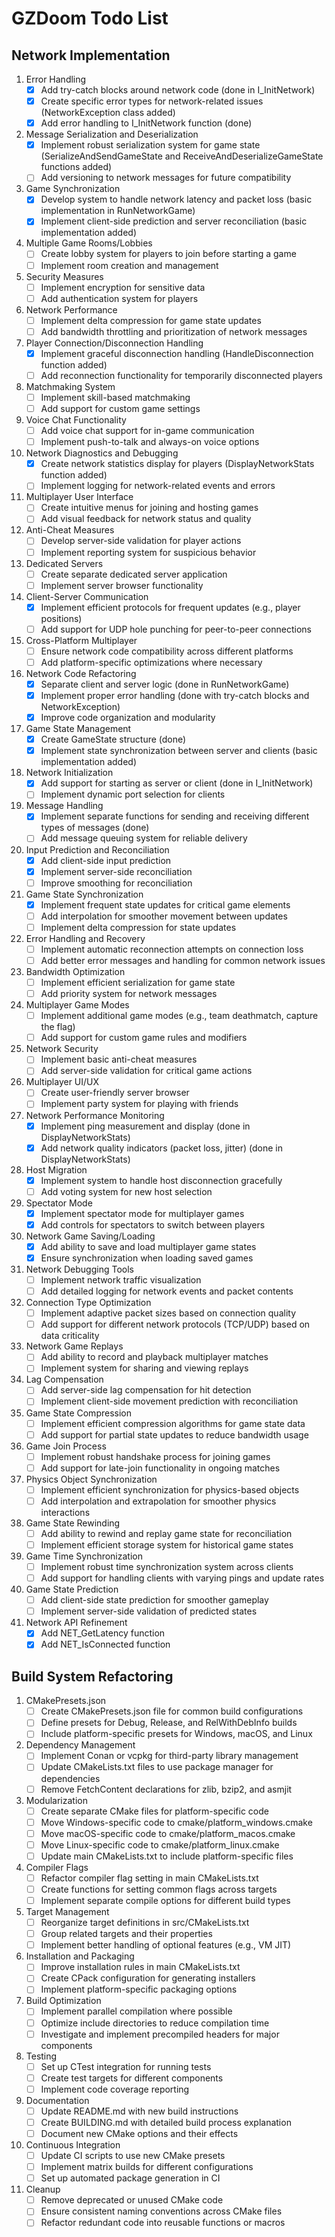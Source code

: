 # GZDoom Todo List

## Network Implementation

1. Error Handling
   - [x] Add try-catch blocks around network code (done in I_InitNetwork)
   - [x] Create specific error types for network-related issues (NetworkException class added)
   - [x] Add error handling to I_InitNetwork function (done)

2. Message Serialization and Deserialization
   - [x] Implement robust serialization system for game state (SerializeAndSendGameState and ReceiveAndDeserializeGameState functions added)
   - [ ] Add versioning to network messages for future compatibility

3. Game Synchronization
   - [x] Develop system to handle network latency and packet loss (basic implementation in RunNetworkGame)
   - [x] Implement client-side prediction and server reconciliation (basic implementation added)

4. Multiple Game Rooms/Lobbies
   - [ ] Create lobby system for players to join before starting a game
   - [ ] Implement room creation and management

5. Security Measures
   - [ ] Implement encryption for sensitive data
   - [ ] Add authentication system for players

6. Network Performance
   - [ ] Implement delta compression for game state updates
   - [ ] Add bandwidth throttling and prioritization of network messages

7. Player Connection/Disconnection Handling
   - [x] Implement graceful disconnection handling (HandleDisconnection function added)
   - [ ] Add reconnection functionality for temporarily disconnected players

8. Matchmaking System
   - [ ] Implement skill-based matchmaking
   - [ ] Add support for custom game settings

9. Voice Chat Functionality
   - [ ] Add voice chat support for in-game communication
   - [ ] Implement push-to-talk and always-on voice options

10. Network Diagnostics and Debugging
    - [x] Create network statistics display for players (DisplayNetworkStats function added)
    - [ ] Implement logging for network-related events and errors

11. Multiplayer User Interface
    - [ ] Create intuitive menus for joining and hosting games
    - [ ] Add visual feedback for network status and quality

12. Anti-Cheat Measures
    - [ ] Develop server-side validation for player actions
    - [ ] Implement reporting system for suspicious behavior

13. Dedicated Servers
    - [ ] Create separate dedicated server application
    - [ ] Implement server browser functionality

14. Client-Server Communication
    - [x] Implement efficient protocols for frequent updates (e.g., player positions)
    - [ ] Add support for UDP hole punching for peer-to-peer connections

15. Cross-Platform Multiplayer
    - [ ] Ensure network code compatibility across different platforms
    - [ ] Add platform-specific optimizations where necessary

16. Network Code Refactoring
    - [x] Separate client and server logic (done in RunNetworkGame)
    - [x] Implement proper error handling (done with try-catch blocks and NetworkException)
    - [x] Improve code organization and modularity

17. Game State Management
    - [x] Create GameState structure (done)
    - [x] Implement state synchronization between server and clients (basic implementation added)

18. Network Initialization
    - [x] Add support for starting as server or client (done in I_InitNetwork)
    - [ ] Implement dynamic port selection for clients

19. Message Handling
    - [x] Implement separate functions for sending and receiving different types of messages (done)
    - [ ] Add message queuing system for reliable delivery

20. Input Prediction and Reconciliation
    - [x] Add client-side input prediction
    - [x] Implement server-side reconciliation
    - [ ] Improve smoothing for reconciliation

21. Game State Synchronization
    - [x] Implement frequent state updates for critical game elements
    - [ ] Add interpolation for smoother movement between updates
    - [ ] Implement delta compression for state updates

22. Error Handling and Recovery
    - [ ] Implement automatic reconnection attempts on connection loss
    - [ ] Add better error messages and handling for common network issues

23. Bandwidth Optimization
    - [ ] Implement efficient serialization for game state
    - [ ] Add priority system for network messages

24. Multiplayer Game Modes
    - [ ] Implement additional game modes (e.g., team deathmatch, capture the flag)
    - [ ] Add support for custom game rules and modifiers

25. Network Security
    - [ ] Implement basic anti-cheat measures
    - [ ] Add server-side validation for critical game actions

26. Multiplayer UI/UX
    - [ ] Create user-friendly server browser
    - [ ] Implement party system for playing with friends

27. Network Performance Monitoring
    - [x] Implement ping measurement and display (done in DisplayNetworkStats)
    - [x] Add network quality indicators (packet loss, jitter) (done in DisplayNetworkStats)

28. Host Migration
    - [x] Implement system to handle host disconnection gracefully
    - [ ] Add voting system for new host selection

29. Spectator Mode
    - [x] Implement spectator mode for multiplayer games
    - [x] Add controls for spectators to switch between players

30. Network Game Saving/Loading
    - [x] Add ability to save and load multiplayer game states
    - [x] Ensure synchronization when loading saved games

31. Network Debugging Tools
    - [ ] Implement network traffic visualization
    - [ ] Add detailed logging for network events and packet contents

32. Connection Type Optimization
    - [ ] Implement adaptive packet sizes based on connection quality
    - [ ] Add support for different network protocols (TCP/UDP) based on data criticality

33. Network Game Replays
    - [ ] Add ability to record and playback multiplayer matches
    - [ ] Implement system for sharing and viewing replays

34. Lag Compensation
    - [ ] Add server-side lag compensation for hit detection
    - [ ] Implement client-side movement prediction with reconciliation

35. Game State Compression
    - [ ] Implement efficient compression algorithms for game state data
    - [ ] Add support for partial state updates to reduce bandwidth usage

36. Game Join Process
    - [ ] Implement robust handshake process for joining games
    - [ ] Add support for late-join functionality in ongoing matches

37. Physics Object Synchronization
    - [ ] Implement efficient synchronization for physics-based objects
    - [ ] Add interpolation and extrapolation for smoother physics interactions

38. Game State Rewinding
    - [ ] Add ability to rewind and replay game state for reconciliation
    - [ ] Implement efficient storage system for historical game states

39. Game Time Synchronization
    - [ ] Implement robust time synchronization system across clients
    - [ ] Add support for handling clients with varying pings and update rates

40. Game State Prediction
    - [ ] Add client-side state prediction for smoother gameplay
    - [ ] Implement server-side validation of predicted states

41. Network API Refinement
    - [x] Add NET_GetLatency function
    - [x] Add NET_IsConnected function

## Build System Refactoring

1. CMakePresets.json
   - [ ] Create CMakePresets.json file for common build configurations
   - [ ] Define presets for Debug, Release, and RelWithDebInfo builds
   - [ ] Include platform-specific presets for Windows, macOS, and Linux

2. Dependency Management
   - [ ] Implement Conan or vcpkg for third-party library management
   - [ ] Update CMakeLists.txt files to use package manager for dependencies
   - [ ] Remove FetchContent declarations for zlib, bzip2, and asmjit

3. Modularization
   - [ ] Create separate CMake files for platform-specific code
   - [ ] Move Windows-specific code to cmake/platform_windows.cmake
   - [ ] Move macOS-specific code to cmake/platform_macos.cmake
   - [ ] Move Linux-specific code to cmake/platform_linux.cmake
   - [ ] Update main CMakeLists.txt to include platform-specific files

4. Compiler Flags
   - [ ] Refactor compiler flag setting in main CMakeLists.txt
   - [ ] Create functions for setting common flags across targets
   - [ ] Implement separate compile options for different build types

5. Target Management
   - [ ] Reorganize target definitions in src/CMakeLists.txt
   - [ ] Group related targets and their properties
   - [ ] Implement better handling of optional features (e.g., VM JIT)

6. Installation and Packaging
   - [ ] Improve installation rules in main CMakeLists.txt
   - [ ] Create CPack configuration for generating installers
   - [ ] Implement platform-specific packaging options

7. Build Optimization
   - [ ] Implement parallel compilation where possible
   - [ ] Optimize include directories to reduce compilation time
   - [ ] Investigate and implement precompiled headers for major components

8. Testing
   - [ ] Set up CTest integration for running tests
   - [ ] Create test targets for different components
   - [ ] Implement code coverage reporting

9. Documentation
   - [ ] Update README.md with new build instructions
   - [ ] Create BUILDING.md with detailed build process explanation
   - [ ] Document new CMake options and their effects

10. Continuous Integration
    - [ ] Update CI scripts to use new CMake presets
    - [ ] Implement matrix builds for different configurations
    - [ ] Set up automated package generation in CI

11. Cleanup
    - [ ] Remove deprecated or unused CMake code
    - [ ] Ensure consistent naming conventions across CMake files
    - [ ] Refactor redundant code into reusable functions or macros
